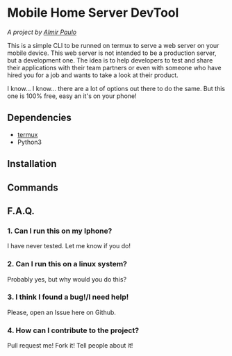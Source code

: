 # Mobile Home Server DevTool
*A project by  [Almir Paulo](https://github.com/AlmirPaulo)*

This is a simple CLI to be runned on termux to serve a web server on your mobile device. This web server is not intended to be a production server, but a development one. The idea is to help developers to test and share their applications with their team partners or even with someone who have hired you for a job and wants to take a look at their product.

I know... I know... there are a lot of options out there to do the same. But this one is 100% free, easy an it's on your phone!

## Dependencies

* [termux](https://termux.com/)
* Python3

## Installation 


## Commands

## F.A.Q.
### 1. Can I run this on my Iphone?
I have never tested. Let me know if you do!

### 2. Can I run this on a linux system?
Probably yes, but why would you do this?

### 3. I think I found a bug!/I need help! 
Please, open an Issue here on Github. 

### 4. How can I contribute to the project?
Pull request me!
Fork it!
Tell people about it! 

<!--### 5. Would be easier if we could install it directly from pip or pkg...
It's on my plans... -->
